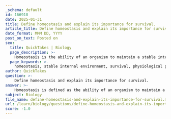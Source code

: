 ```yaml
---
_schema: default
id: 166918
date: 2025-01-31
title: Define homeostasis and explain its importance for survival.
article_title: Define homeostasis and explain its importance for survival.
date_format: MMM DD, YYYY
post_on_text: Posted on
seo:
  title: QuickTakes | Biology
  page_description: >-
    Homeostasis is the ability of an organism to maintain a stable internal environment despite external changes, crucial for survival, optimal functioning, prevention of diseases, and energy efficiency.
  page_keywords: >-
    homeostasis, stable internal environment, survival, physiological processes, temperature regulation, response to environmental changes, health prevention, energy efficiency, adaptation, metabolic processes
author: QuickTakes
question: >-
    Define homeostasis and explain its importance for survival.
answer: >-
    Homeostasis is defined as the ability of an organism to maintain a stable internal environment despite changes in external conditions. This regulation is crucial for the survival of living organisms, as it ensures that physiological processes can occur optimally.\n\n### Importance of Homeostasis for Survival\n\n1. **Optimal Functioning**: Homeostasis allows organisms to function effectively by regulating various internal conditions such as temperature, pH, and ion concentrations. For example, human body temperature is maintained around 37°C (98.6°F), which is essential for enzymatic reactions and overall metabolic processes.\n\n2. **Response to Environmental Changes**: Organisms face constant fluctuations in their external environment, such as changes in temperature, humidity, and availability of resources. Homeostasis enables them to adapt to these changes, ensuring that their internal conditions remain stable. For instance, when external temperatures drop, mechanisms such as shivering and vasoconstriction help maintain body temperature.\n\n3. **Survival and Reproduction**: Maintaining homeostasis is vital for survival, as it allows organisms to thrive in diverse environments. For example, aquatic organisms regulate their internal salt concentrations to survive in varying salinity levels of water. This stability is also crucial for reproduction, as many reproductive processes are sensitive to internal conditions.\n\n4. **Prevention of Disease**: Disruptions in homeostasis can lead to health issues and diseases. For instance, diabetes results from the inability to regulate blood glucose levels, leading to severe health complications. Thus, homeostatic mechanisms are essential for preventing such conditions.\n\n5. **Energy Efficiency**: Homeostasis contributes to energy efficiency by ensuring that metabolic processes are carried out under optimal conditions. This efficiency is vital for growth, reproduction, and overall maintenance of the organism.\n\nIn summary, homeostasis is a fundamental characteristic of life that plays a critical role in the survival of organisms by maintaining internal stability, enabling optimal functioning, and allowing for adaptation to environmental changes.
subject: Biology
file_name: define-homeostasis-and-explain-its-importance-for-survival.md
url: /learn/biology/questions/define-homeostasis-and-explain-its-importance-for-survival
score: -1.0
---
```


&nbsp;